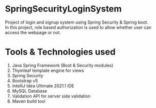 # SpringSecurityLoginSystem
Project of login and signup system using Spring Security & Spring boot.<br/>In this project, role based authorization is used to allow whether user can access the webpage or not. 

# Tools & Technologies used
1. Java Spring Framework (Boot & Security modules)  
2. Thymleaf template engine for views
3. Spring Security
4. Bootstrap v5
5. IntelliJ Idea Ultimate 2021.1 IDE
6. MySQL Database
7. Validation API for server side validation
8. Maven build tool
